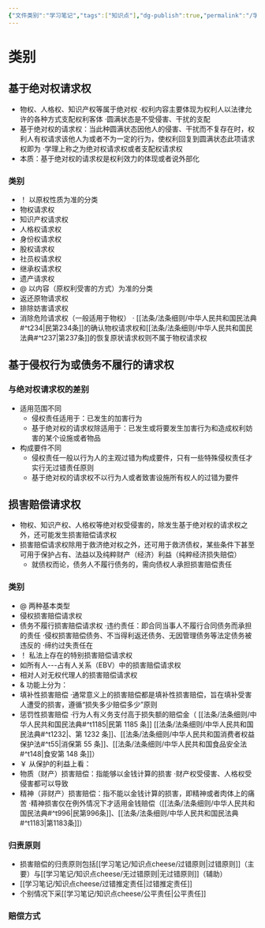 ```yaml
---
{"文件类别":"学习笔记","tags":["知识点"],"dg-publish":true,"permalink":"/学习笔记/知识点cheese/救济请求权/","dgPassFrontmatter":true,"created":"2024-09-16T21:50:33.070+08:00","updated":"2024-09-30T11:33:05.773+08:00"}
---
```


# 类别

## 基于绝对权请求权
- 物权、人格权、知识产权等属于绝对权
·权利内容主要体现为权利人以法律允许的各种方式支配权利客体
·圆满状态是不受侵害、干扰的支配
- 基于绝对权的请求权：当此种圆满状态因他人的侵害、干扰而不复存在时，权利人有权请求该他人为或者不为一定的行为，使权利回复到圆满状态此项请求权即为
·学理上称之为绝对权请求权或者支配权请求权
- 本质：基于绝对权的请求权是权利效力的体现或者说外部化
### 类别
- ！ 以原权性质为准的分类
- 物权请求权
- 知识产权请求权
- 人格权请求权
- 身份权请求权
- 股权请求权
- 社员权请求权
- 继承权请求权
- 遗产请求权
- @ 以内容（原权利受害的方式）为准的分类
- 返还原物请求权
- 排除妨害请求权
- 消除危险请求权（一般适用于物权）
· [[法条/法条细则/中华人民共和国民法典#^t234\|民第234条]]的确认物权请求权和[[法条/法条细则/中华人民共和国民法典#^t237\|第237条]]的恢复原状请求权则不属于物权请求权
## 基于侵权行为或债务不履行的请求权
### 与绝对权请求权的差别
- 适用范围不同
	- 侵权责任适用于：已发生的加害行为
	- 基于绝对权的请求权除适用于：已发生或将要发生加害行为和造成权利妨害的某个设施或者物品
- 构成要件不同
	- 侵权责任一般以行为人的主观过错为构成要件，只有一些特殊侵权责任才实行无过错责任原则
	- 基于绝对权的请求权不以行为人或者致害设施所有权人的过错为要件
## 损害赔偿请求权
- 物权、知识产权、人格权等绝对权受侵害的，除发生基于绝对权的请求权之外，还可能发生损害赔偿请求权
- 损害赔偿请求权除用于救济绝对权之外，还可用于救济债权，某些条件下甚至可用于保护占有、法益以及纯粹财产（经济）利益（纯粹经济损失赔偿）
	- 就债权而论，债务人不履行债务的，需向债权人承担损害赔偿责任
### 类别
- @ 两种基本类型
- 侵权损害赔偿请求权
- 债务不履行损害赔偿请求权
·违约责任：即合同当事人不履行合同债务而承担的责任
·侵权损害赔偿债务、不当得利返还债务、无因管理债务等法定债务被违反的
·缔约过失责任在
- ！ 私法上存在的特别损害赔偿请求权
- 如所有人---占有人关系（EBV）中的损害赔偿请求权
- 相对人对无权代理人的损害赔偿请求权
- & 功能上分为：
- 填补性损害赔偿
·通常意义上的损害赔偿都是填补性损害赔偿，旨在填补受害人遭受的损害，遵循“损失多少赔偿多少”原则
- 惩罚性损害赔偿
·行为人有义务支付高于损失额的赔偿金（ [[法条/法条细则/中华人民共和国民法典#^t1185\|民第 1185 条]] [[法条/法条细则/中华人民共和国民法典#^t1232\|、第 1232 条]]、[[法条/法条细则/中华人民共和国消费者权益保护法#^t55\|消保第 55 条]]、[[法条/法条细则/中华人民共和国食品安全法#^t148\|食安第 148 条]]）
- ￥ 从保护的利益上看：
- 物质（财产）损害赔偿：指能够以金钱计算的损害
·财产权受侵害、人格权受侵害都可以导致
- 精神（非财产）损害赔偿：指不能以金钱计算的损害，即精神或者肉体上的痛苦
·精神损害仅在例外情况下才适用金钱赔偿（[[法条/法条细则/中华人民共和国民法典#^t996\|民第996条]]、[[法条/法条细则/中华人民共和国民法典#^t1183\|第1183条]]）
### 归责原则
- 损害赔偿的归责原则包括[[学习笔记/知识点cheese/过错原则\|过错原则]]（主要）与[[学习笔记/知识点cheese/无过错原则\|无过错原则]]（辅助）
- [[学习笔记/知识点cheese/过错推定责任\|过错推定责任]]
- 个别情况下采[[学习笔记/知识点cheese/公平责任\|公平责任]]
### 赔偿方式
